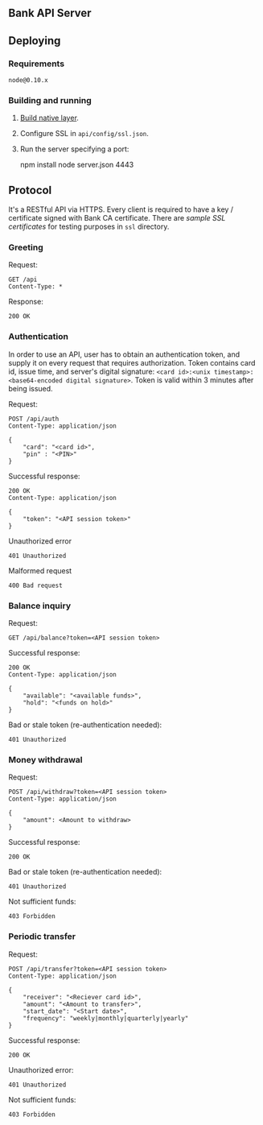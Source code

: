 Bank API Server
---------------


## Deploying


### Requirements


    node@0.10.x

### Building and running

1. [Build native layer](native/README.md).
2. Configure SSL in `api/config/ssl.json`.
3. Run the server specifying a port:

    npm install
    node server.json 4443


## Protocol


It's a RESTful API via HTTPS. Every client is required to have a key / certificate signed with Bank CA certificate. There are *sample SSL certificates* for testing purposes in `ssl` directory.


### Greeting


Request:

    GET /api
    Content-Type: *

Response:

    200 OK


### Authentication


In order to use an API, user has to obtain an authentication token, and supply it on every request that requires authorization. Token contains card id, issue time, and server's digital signature: `<card id>:<unix timestamp>:<base64-encoded digital signature>`. Token is valid within 3 minutes after being issued.


Request:

    POST /api/auth
    Content-Type: application/json

    {
        "card": "<card id>",
        "pin" : "<PIN>"
    }

Successful response:

    200 OK
    Content-Type: application/json

    {
        "token": "<API session token>"
    }

Unauthorized error

    401 Unauthorized

Malformed request

    400 Bad request


### Balance inquiry


Request:

    GET /api/balance?token=<API session token>

Successful response:

    200 OK
    Content-Type: application/json

    {
        "available": "<available funds>",
        "hold": "<funds on hold>"
    }

Bad or stale token (re-authentication needed):

    401 Unauthorized


### Money withdrawal


Request:

    POST /api/withdraw?token=<API session token>
    Content-Type: application/json

    {
        "amount": <Amount to withdraw>
    }

Successful response:

    200 OK

Bad or stale token (re-authentication needed):

    401 Unauthorized

Not sufficient funds:

    403 Forbidden


### Periodic transfer


Request:

    POST /api/transfer?token=<API session token>
    Content-Type: application/json

    {
        "receiver": "<Reciever card id>",
        "amount": "<Amount to transfer>",
        "start_date": "<Start date>",
        "frequency": "weekly|monthly|quarterly|yearly"
    }

Successful response:

    200 OK

Unauthorized error:

    401 Unauthorized

Not sufficient funds:

    403 Forbidden
